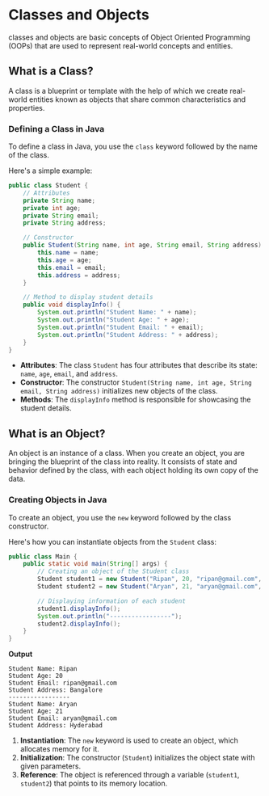 # Classes and Objects

classes and objects are basic concepts of Object Oriented Programming (OOPs) that are used to represent real-world concepts and entities.

## What is a Class?

A class is a blueprint or template with the help of which we create real-world entities known as objects that share common characteristics and properties.

### Defining a Class in Java

To define a class in Java, you use the `class` keyword followed by the name of the class. 

Here's a simple example:

```java
public class Student {
    // Attributes
    private String name;
    private int age;
    private String email;
    private String address;

    // Constructor
    public Student(String name, int age, String email, String address) {
        this.name = name;
        this.age = age;
        this.email = email;
        this.address = address;
    }

    // Method to display student details
    public void displayInfo() {
        System.out.println("Student Name: " + name);
        System.out.println("Student Age: " + age);
        System.out.println("Student Email: " + email);
        System.out.println("Student Address: " + address);
    }
}
```
- **Attributes**: The class `Student` has four attributes that describe its state: `name`, `age`, `email`, and `address`.
- **Constructor**: The constructor `Student(String name, int age, String email, String address)` initializes new objects of the class.
- **Methods**: The `displayInfo` method is responsible for showcasing the student details.

## What is an Object?

An object is an instance of a class. When you create an object, you are bringing the blueprint of the class into reality. It consists of state and behavior defined by the class, with each object holding its own copy of the data.

### Creating Objects in Java

To create an object, you use the `new` keyword followed by the class constructor. 

Here's how you can instantiate objects from the `Student` class:

```java
public class Main {
    public static void main(String[] args) {
        // Creating an object of the Student class
        Student student1 = new Student("Ripan", 20, "ripan@gmail.com", "Bangalore");
        Student student2 = new Student("Aryan", 21, "aryan@gmail.com", "Hyderabad");

        // Displaying information of each student
        student1.displayInfo();
        System.out.println("-----------------");
        student2.displayInfo();
    }
}
```
**Output**
```
Student Name: Ripan
Student Age: 20
Student Email: ripan@gmail.com
Student Address: Bangalore
-----------------
Student Name: Aryan
Student Age: 21
Student Email: aryan@gmail.com
Student Address: Hyderabad
```
1. **Instantiation**: The `new` keyword is used to create an object, which allocates memory for it.
2. **Initialization**: The constructor (`Student`) initializes the object state with given parameters.
3. **Reference**: The object is referenced through a variable (`student1`, `student2`) that points to its memory location.
